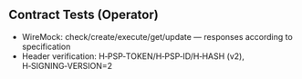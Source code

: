 ## Contract Tests (Operator)

- WireMock: check/create/execute/get/update — responses according to specification
- Header verification: H‑PSP‑TOKEN/H‑PSP‑ID/H‑HASH (v2), H‑SIGNING‑VERSION=2


